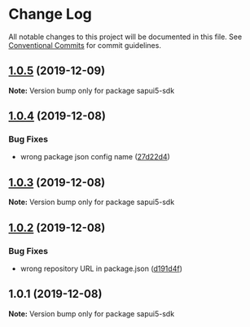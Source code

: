 # Change Log

All notable changes to this project will be documented in this file.
See [Conventional Commits](https://conventionalcommits.org) for commit guidelines.

## [1.0.5](https://github.com/bastilimbach/sapui5-downloader/tree/master/packages/sapui5-sdk/compare/sapui5-sdk@1.0.4...sapui5-sdk@1.0.5) (2019-12-09)

**Note:** Version bump only for package sapui5-sdk





## [1.0.4](https://github.com/bastilimbach/sapui5-downloader/tree/master/packages/sapui5-sdk/compare/sapui5-sdk@1.0.3...sapui5-sdk@1.0.4) (2019-12-08)


### Bug Fixes

* wrong package json config name ([27d22d4](https://github.com/bastilimbach/sapui5-downloader/tree/master/packages/sapui5-sdk/commit/27d22d419f67c2c8f78c2112087311ca4d7464c6))





## [1.0.3](https://github.com/bastilimbach/sapui5-downloader/tree/master/packages/sapui5-sdk/compare/sapui5-sdk@1.0.2...sapui5-sdk@1.0.3) (2019-12-08)

**Note:** Version bump only for package sapui5-sdk





## [1.0.2](https://github.com/bastilimbach/sapui5-downloader/tree/master/packages/sapui5-sdk/compare/sapui5-sdk@1.0.1...sapui5-sdk@1.0.2) (2019-12-08)


### Bug Fixes

* wrong repository URL in package.json ([d191d4f](https://github.com/bastilimbach/sapui5-downloader/tree/master/packages/sapui5-sdk/commit/d191d4f368352ef4e400dc2371afd4e04d9d54e0))





## 1.0.1 (2019-12-08)

**Note:** Version bump only for package sapui5-sdk
